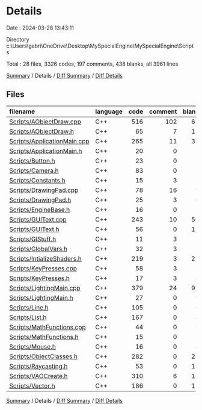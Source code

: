 # Details

Date : 2024-03-28 13:43:11

Directory c:\\Users\\gabri\\OneDrive\\Desktop\\MySpecialEngine\\MySpecialEngine\\Scripts

Total : 28 files,  3326 codes, 197 comments, 438 blanks, all 3961 lines

[Summary](results.md) / Details / [Diff Summary](diff.md) / [Diff Details](diff-details.md)

## Files
| filename | language | code | comment | blank | total |
| :--- | :--- | ---: | ---: | ---: | ---: |
| [Scripts/AObjectDraw.cpp](/Scripts/AObjectDraw.cpp) | C++ | 516 | 102 | 68 | 686 |
| [Scripts/AObjectDraw.h](/Scripts/AObjectDraw.h) | C++ | 65 | 7 | 12 | 84 |
| [Scripts/ApplicationMain.cpp](/Scripts/ApplicationMain.cpp) | C++ | 265 | 11 | 33 | 309 |
| [Scripts/ApplicationMain.h](/Scripts/ApplicationMain.h) | C++ | 20 | 0 | 5 | 25 |
| [Scripts/Button.h](/Scripts/Button.h) | C++ | 23 | 0 | 5 | 28 |
| [Scripts/Camera.h](/Scripts/Camera.h) | C++ | 83 | 0 | 3 | 86 |
| [Scripts/Constants.h](/Scripts/Constants.h) | C++ | 15 | 3 | 3 | 21 |
| [Scripts/DrawingPad.cpp](/Scripts/DrawingPad.cpp) | C++ | 78 | 16 | 9 | 103 |
| [Scripts/DrawingPad.h](/Scripts/DrawingPad.h) | C++ | 25 | 3 | 6 | 34 |
| [Scripts/EngineBase.h](/Scripts/EngineBase.h) | C++ | 16 | 0 | 1 | 17 |
| [Scripts/GUIText.cpp](/Scripts/GUIText.cpp) | C++ | 243 | 10 | 50 | 303 |
| [Scripts/GUIText.h](/Scripts/GUIText.h) | C++ | 56 | 0 | 12 | 68 |
| [Scripts/GlStuff.h](/Scripts/GlStuff.h) | C++ | 11 | 3 | 2 | 16 |
| [Scripts/GlobalVars.h](/Scripts/GlobalVars.h) | C++ | 32 | 3 | 1 | 36 |
| [Scripts/IntializeShaders.h](/Scripts/IntializeShaders.h) | C++ | 219 | 3 | 22 | 244 |
| [Scripts/KeyPresses.cpp](/Scripts/KeyPresses.cpp) | C++ | 58 | 3 | 7 | 68 |
| [Scripts/KeyPresses.h](/Scripts/KeyPresses.h) | C++ | 17 | 3 | 4 | 24 |
| [Scripts/LightingMain.cpp](/Scripts/LightingMain.cpp) | C++ | 379 | 24 | 92 | 495 |
| [Scripts/LightingMain.h](/Scripts/LightingMain.h) | C++ | 27 | 0 | 9 | 36 |
| [Scripts/Line.h](/Scripts/Line.h) | C++ | 105 | 0 | 6 | 111 |
| [Scripts/List.h](/Scripts/List.h) | C++ | 167 | 0 | 4 | 171 |
| [Scripts/MathFunctions.cpp](/Scripts/MathFunctions.cpp) | C++ | 44 | 0 | 9 | 53 |
| [Scripts/MathFunctions.h](/Scripts/MathFunctions.h) | C++ | 15 | 0 | 2 | 17 |
| [Scripts/Mouse.h](/Scripts/Mouse.h) | C++ | 16 | 0 | 4 | 20 |
| [Scripts/ObjectClasses.h](/Scripts/ObjectClasses.h) | C++ | 282 | 0 | 27 | 309 |
| [Scripts/Raycasting.h](/Scripts/Raycasting.h) | C++ | 53 | 0 | 19 | 72 |
| [Scripts/VAOCreate.h](/Scripts/VAOCreate.h) | C++ | 310 | 6 | 11 | 327 |
| [Scripts/Vector.h](/Scripts/Vector.h) | C++ | 186 | 0 | 12 | 198 |

[Summary](results.md) / Details / [Diff Summary](diff.md) / [Diff Details](diff-details.md)